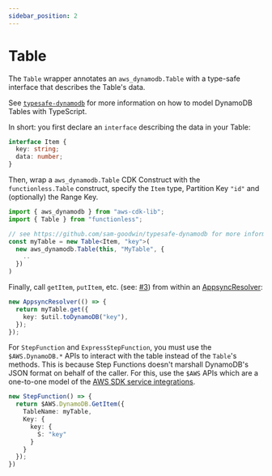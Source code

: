 ```yaml
---
sidebar_position: 2
---
```


# Table

The `Table` wrapper annotates an `aws_dynamodb.Table` with a type-safe interface that describes the Table's data.

See [`typesafe-dynamodb`](https://github.com/sam-goodwin/typesafe-dynamodb) for more information on how to model DynamoDB Tables with TypeScript.

In short: you first declare an `interface` describing the data in your Table:

```ts
interface Item {
  key: string;
  data: number;
}
```

Then, wrap a `aws_dynamodb.Table` CDK Construct with the `functionless.Table` construct, specify the `Item` type, Partition Key `"id"` and (optionally) the Range Key.

```ts
import { aws_dynamodb } from "aws-cdk-lib";
import { Table } from "functionless";

// see https://github.com/sam-goodwin/typesafe-dynamodb for more information on type-safe DynamoDB Tables.
const myTable = new Table<Item, "key">(
  new aws_dynamodb.Table(this, "MyTable", {
    ..
  })
)
```

Finally, call `getItem`, `putItem`, etc. (see: [#3](https://github.com/sam-goodwin/functionless/issues/3)) from within an [AppsyncResolver](#AppsyncResolver):

```ts
new AppsyncResolver(() => {
  return myTable.get({
    key: $util.toDynamoDB("key"),
  });
});
```

For `StepFunction` and `ExpressStepFunction`, you must use the `$AWS.DynamoDB.*` APIs to interact with the table instead of the `Table`'s methods. This is because Step Functions doesn't marshall DynamoDB's JSON format on behalf of the caller. For this, use the `$AWS` APIs which are a one-to-one model of the [AWS SDK service integrations](https://docs.aws.amazon.com/step-functions/latest/dg/supported-services-awssdk.html).

```ts
new StepFunction() => {
  return $AWS.DynamoDB.GetItem({
    TableName: myTable,
    Key: {
      key: {
        S: "key"
      }
    }
  });
})
```
